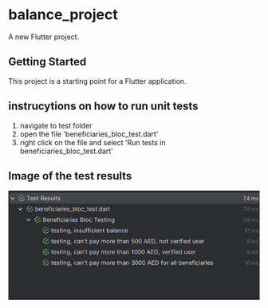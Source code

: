 # balance_project

A new Flutter project.

## Getting Started

This project is a starting point for a Flutter application.

## instrucytions on how to run unit tests
1. navigate to test folder
2. open the file 'beneficiaries_bloc_test.dart'
3. right click on the file and select 'Run tests in beneficiaries_bloc_test.dart'

## Image of the test results
![test results](assets/images/png/test_results.png)
